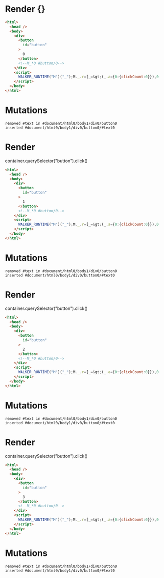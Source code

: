 # Render {}
```html
<html>
  <head />
  <body>
    <div>
      <button
        id="button"
      >
        0
      </button>
      <!--M_*0 #button/0-->
    </div>
    <script>
      WALKER_RUNTIME("M")("_");M._.r=[_=&gt;(_.a={0:{clickCount:0}}),0,"__tests__/template.marko_0_clickCount",0];M._.w()
    </script>
  </body>
</html>
```

# Mutations
```
removed #text in #document/html0/body1/div0/button0
inserted #document/html0/body1/div0/button0/#text0
```


# Render 
container.querySelector("button").click()

```html
<html>
  <head />
  <body>
    <div>
      <button
        id="button"
      >
        1
      </button>
      <!--M_*0 #button/0-->
    </div>
    <script>
      WALKER_RUNTIME("M")("_");M._.r=[_=&gt;(_.a={0:{clickCount:0}}),0,"__tests__/template.marko_0_clickCount",0];M._.w()
    </script>
  </body>
</html>
```

# Mutations
```
removed #text in #document/html0/body1/div0/button0
inserted #document/html0/body1/div0/button0/#text0
```


# Render 
container.querySelector("button").click()

```html
<html>
  <head />
  <body>
    <div>
      <button
        id="button"
      >
        2
      </button>
      <!--M_*0 #button/0-->
    </div>
    <script>
      WALKER_RUNTIME("M")("_");M._.r=[_=&gt;(_.a={0:{clickCount:0}}),0,"__tests__/template.marko_0_clickCount",0];M._.w()
    </script>
  </body>
</html>
```

# Mutations
```
removed #text in #document/html0/body1/div0/button0
inserted #document/html0/body1/div0/button0/#text0
```


# Render 
container.querySelector("button").click()

```html
<html>
  <head />
  <body>
    <div>
      <button
        id="button"
      >
        3
      </button>
      <!--M_*0 #button/0-->
    </div>
    <script>
      WALKER_RUNTIME("M")("_");M._.r=[_=&gt;(_.a={0:{clickCount:0}}),0,"__tests__/template.marko_0_clickCount",0];M._.w()
    </script>
  </body>
</html>
```

# Mutations
```
removed #text in #document/html0/body1/div0/button0
inserted #document/html0/body1/div0/button0/#text0
```